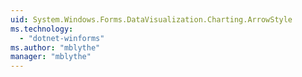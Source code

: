 ```yaml
---
uid: System.Windows.Forms.DataVisualization.Charting.ArrowStyle
ms.technology: 
  - "dotnet-winforms"
ms.author: "mblythe"
manager: "mblythe"
---
```

